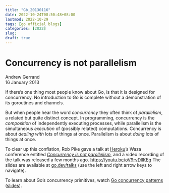```yaml
---
title: "Gb_20130116"
date: 2022-10-24T08:50:48+08:00
lastmod: 2022-10-29
tags: [go official blogs]
categories: [2022]
slug:
draft: true
---
```


# Concurrency is not parallelism

Andrew Gerrand  
16 January 2013

If there’s one thing most people know about Go, is that it is designed for concurrency. No introduction to Go is complete without a demonstration of its goroutines and channels.

But when people hear the word _concurrency_ they often think of _parallelism_, a related but quite distinct concept. In programming, concurrency is the _composition_ of independently executing processes, while parallelism is the simultaneous _execution_ of (possibly related) computations. Concurrency is about _dealing with_ lots of things at once. Parallelism is about _doing_ lots of things at once.

To clear up this conflation, Rob Pike gave a talk at [Heroku](http://heroku.com/)’s Waza conference entitled [_Concurrency is not parallelism_](https://blog.heroku.com/concurrency_is_not_parallelism), and a video recording of the talk was released a few months ago.
https://youtu.be/oV9rvDllKEg
The slides are available at [go.dev/talks](https://go.dev/talks/2012/waza.slide) (use the left and right arrow keys to navigate).

To learn about Go’s concurrency primitives, watch [Go concurrency patterns](http://www.youtube.com/watch?v=f6kdp27TYZs) ([slides](https://go.dev/talks/2012/concurrency.slide)).